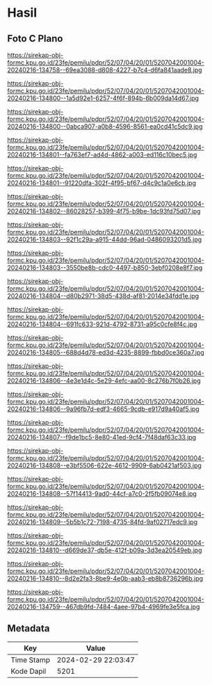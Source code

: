 # Hasil

## Foto C Plano

https://sirekap-obj-formc.kpu.go.id/23fe/pemilu/pdpr/52/07/04/20/01/5207042001004-20240216-134758--69ea3088-d808-4227-b7c4-d6fa841aade8.jpg

https://sirekap-obj-formc.kpu.go.id/23fe/pemilu/pdpr/52/07/04/20/01/5207042001004-20240216-134800--1a5d92e1-6257-4f6f-894b-6b009da14d67.jpg

https://sirekap-obj-formc.kpu.go.id/23fe/pemilu/pdpr/52/07/04/20/01/5207042001004-20240216-134800--0abca907-a0b8-4596-8561-ea0cd41c5dc9.jpg

https://sirekap-obj-formc.kpu.go.id/23fe/pemilu/pdpr/52/07/04/20/01/5207042001004-20240216-134801--fa763ef7-ad4d-4862-a003-ed116c10bec5.jpg

https://sirekap-obj-formc.kpu.go.id/23fe/pemilu/pdpr/52/07/04/20/01/5207042001004-20240216-134801--91220dfa-302f-4f95-bf67-d4c9c1a0e6cb.jpg

https://sirekap-obj-formc.kpu.go.id/23fe/pemilu/pdpr/52/07/04/20/01/5207042001004-20240216-134802--86028257-b399-4f75-b9be-1dc93fd75d07.jpg

https://sirekap-obj-formc.kpu.go.id/23fe/pemilu/pdpr/52/07/04/20/01/5207042001004-20240216-134803--92f1c29a-a915-44dd-96ad-0486093201d5.jpg

https://sirekap-obj-formc.kpu.go.id/23fe/pemilu/pdpr/52/07/04/20/01/5207042001004-20240216-134803--3550be8b-cdc0-4497-b850-3ebf0208e8f7.jpg

https://sirekap-obj-formc.kpu.go.id/23fe/pemilu/pdpr/52/07/04/20/01/5207042001004-20240216-134804--d80b2971-38d5-438d-af81-2014e34fdd1e.jpg

https://sirekap-obj-formc.kpu.go.id/23fe/pemilu/pdpr/52/07/04/20/01/5207042001004-20240216-134804--691fc633-921d-4792-8731-a95c0cfe8f4c.jpg

https://sirekap-obj-formc.kpu.go.id/23fe/pemilu/pdpr/52/07/04/20/01/5207042001004-20240216-134805--688d4d78-ed3d-4235-8899-fbbd0ce360a7.jpg

https://sirekap-obj-formc.kpu.go.id/23fe/pemilu/pdpr/52/07/04/20/01/5207042001004-20240216-134806--4e3e1d4c-5e29-4efc-aa00-8c276b7f0b26.jpg

https://sirekap-obj-formc.kpu.go.id/23fe/pemilu/pdpr/52/07/04/20/01/5207042001004-20240216-134806--9a96fb7d-edf3-4665-9cdb-e917d9a40af5.jpg

https://sirekap-obj-formc.kpu.go.id/23fe/pemilu/pdpr/52/07/04/20/01/5207042001004-20240216-134807--f9de1bc5-8e80-41ed-9cf4-7f48daf63c33.jpg

https://sirekap-obj-formc.kpu.go.id/23fe/pemilu/pdpr/52/07/04/20/01/5207042001004-20240216-134808--e3bf5506-622e-4612-9909-6ab0421af503.jpg

https://sirekap-obj-formc.kpu.go.id/23fe/pemilu/pdpr/52/07/04/20/01/5207042001004-20240216-134808--57f14413-9ad0-44cf-a7c0-2f5fb09074e8.jpg

https://sirekap-obj-formc.kpu.go.id/23fe/pemilu/pdpr/52/07/04/20/01/5207042001004-20240216-134809--5b5b1c72-7198-4735-84fd-9af02717edc9.jpg

https://sirekap-obj-formc.kpu.go.id/23fe/pemilu/pdpr/52/07/04/20/01/5207042001004-20240216-134810--d669de37-db5e-412f-b09a-3d3ea20549eb.jpg

https://sirekap-obj-formc.kpu.go.id/23fe/pemilu/pdpr/52/07/04/20/01/5207042001004-20240216-134810--8d2e2fa3-8be9-4e0b-aab3-eb8b8736296b.jpg

https://sirekap-obj-formc.kpu.go.id/23fe/pemilu/pdpr/52/07/04/20/01/5207042001004-20240216-134759--467db9fd-7484-4aee-97b4-4969fe3e5fca.jpg


## Metadata

| Key        | Value               |
| ---------- | ------------------- |
| Time Stamp | 2024-02-29 22:03:47 |
| Kode Dapil | 5201                |



